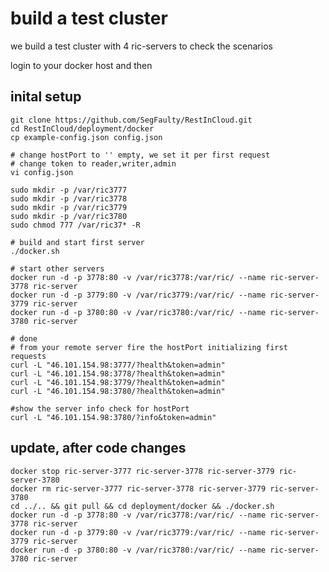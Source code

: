 # build a test cluster

we build a test cluster with 4 ric-servers to check the scenarios

login to your docker host and then

## inital setup

	git clone https://github.com/SegFaulty/RestInCloud.git
	cd RestInCloud/deployment/docker
	cp example-config.json config.json

    # change hostPort to '' empty, we set it per first request
    # change token to reader,writer,admin
    vi config.json

	sudo mkdir -p /var/ric3777
	sudo mkdir -p /var/ric3778
	sudo mkdir -p /var/ric3779
	sudo mkdir -p /var/ric3780
	sudo chmod 777 /var/ric37* -R

	# build and start first server
    ./docker.sh

	# start other servers
	docker run -d -p 3778:80 -v /var/ric3778:/var/ric/ --name ric-server-3778 ric-server
	docker run -d -p 3779:80 -v /var/ric3779:/var/ric/ --name ric-server-3779 ric-server
	docker run -d -p 3780:80 -v /var/ric3780:/var/ric/ --name ric-server-3780 ric-server

	# done
	# from your remote server fire the hostPort initializing first requests
	curl -L "46.101.154.98:3777/?health&token=admin"
	curl -L "46.101.154.98:3778/?health&token=admin"
	curl -L "46.101.154.98:3779/?health&token=admin"
	curl -L "46.101.154.98:3780/?health&token=admin"

	#show the server info check for hostPort
	curl -L "46.101.154.98:3780/?info&token=admin"

## update, after code changes

	docker stop ric-server-3777 ric-server-3778 ric-server-3779 ric-server-3780
	docker rm ric-server-3777 ric-server-3778 ric-server-3779 ric-server-3780
	cd ../.. && git pull && cd deployment/docker && ./docker.sh
	docker run -d -p 3778:80 -v /var/ric3778:/var/ric/ --name ric-server-3778 ric-server
	docker run -d -p 3779:80 -v /var/ric3779:/var/ric/ --name ric-server-3779 ric-server
	docker run -d -p 3780:80 -v /var/ric3780:/var/ric/ --name ric-server-3780 ric-server

